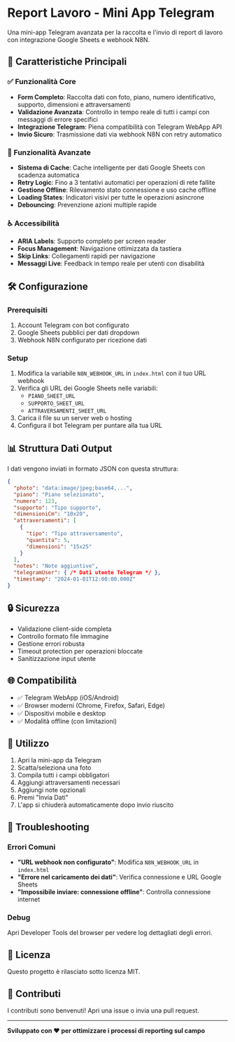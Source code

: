 # Report Lavoro - Mini App Telegram

Una mini-app Telegram avanzata per la raccolta e l'invio di report di lavoro con integrazione Google Sheets e webhook N8N.

## 🚀 Caratteristiche Principali

### ✅ Funzionalità Core
- **Form Completo**: Raccolta dati con foto, piano, numero identificativo, supporto, dimensioni e attraversamenti
- **Validazione Avanzata**: Controllo in tempo reale di tutti i campi con messaggi di errore specifici
- **Integrazione Telegram**: Piena compatibilità con Telegram WebApp API
- **Invio Sicuro**: Trasmissione dati via webhook N8N con retry automatico

### 🔧 Funzionalità Avanzate
- **Sistema di Cache**: Cache intelligente per dati Google Sheets con scadenza automatica
- **Retry Logic**: Fino a 3 tentativi automatici per operazioni di rete fallite
- **Gestione Offline**: Rilevamento stato connessione e uso cache offline
- **Loading States**: Indicatori visivi per tutte le operazioni asincrone
- **Debouncing**: Prevenzione azioni multiple rapide

### ♿ Accessibilità
- **ARIA Labels**: Supporto completo per screen reader
- **Focus Management**: Navigazione ottimizzata da tastiera
- **Skip Links**: Collegamenti rapidi per navigazione
- **Messaggi Live**: Feedback in tempo reale per utenti con disabilità

## 🛠️ Configurazione

### Prerequisiti
1. Account Telegram con bot configurato
2. Google Sheets pubblici per dati dropdown
3. Webhook N8N configurato per ricezione dati

### Setup
1. Modifica la variabile `N8N_WEBHOOK_URL` in `index.html` con il tuo URL webhook
2. Verifica gli URL dei Google Sheets nelle variabili:
   - `PIANO_SHEET_URL`
   - `SUPPORTO_SHEET_URL` 
   - `ATTRAVERSAMENTI_SHEET_URL`
3. Carica il file su un server web o hosting
4. Configura il bot Telegram per puntare alla tua URL

## 📊 Struttura Dati Output

I dati vengono inviati in formato JSON con questa struttura:

```json
{
  "photo": "data:image/jpeg;base64,...",
  "piano": "Piano selezionato",
  "numero": 123,
  "supporto": "Tipo supporto",
  "dimensioniCm": "10x20",
  "attraversamenti": [
    {
      "tipo": "Tipo attraversamento",
      "quantita": 5,
      "dimensioni": "15x25"
    }
  ],
  "notes": "Note aggiuntive",
  "telegramUser": { /* Dati utente Telegram */ },
  "timestamp": "2024-01-01T12:00:00.000Z"
}
```

## 🔒 Sicurezza

- Validazione client-side completa
- Controllo formato file immagine
- Gestione errori robusta
- Timeout protection per operazioni bloccate
- Sanitizzazione input utente

## 🌐 Compatibilità

- ✅ Telegram WebApp (iOS/Android)
- ✅ Browser moderni (Chrome, Firefox, Safari, Edge)
- ✅ Dispositivi mobile e desktop
- ✅ Modalità offline (con limitazioni)

## 📱 Utilizzo

1. Apri la mini-app da Telegram
2. Scatta/seleziona una foto
3. Compila tutti i campi obbligatori
4. Aggiungi attraversamenti necessari
5. Aggiungi note opzionali
6. Premi "Invia Dati"
7. L'app si chiuderà automaticamente dopo invio riuscito

## 🐛 Troubleshooting

### Errori Comuni
- **"URL webhook non configurato"**: Modifica `N8N_WEBHOOK_URL` in `index.html`
- **"Errore nel caricamento dei dati"**: Verifica connessione e URL Google Sheets
- **"Impossibile inviare: connessione offline"**: Controlla connessione internet

### Debug
Apri Developer Tools del browser per vedere log dettagliati degli errori.

## 📄 Licenza

Questo progetto è rilasciato sotto licenza MIT.

## 🤝 Contributi

I contributi sono benvenuti! Apri una issue o invia una pull request.

---

**Sviluppato con ❤️ per ottimizzare i processi di reporting sul campo**